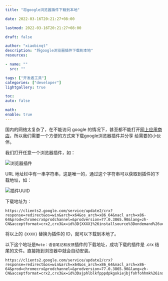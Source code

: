 ```yaml
---
title: "将google浏览器插件下载到本地"

date: 2022-03-16T20:21:27+08:00

lastmod: 2022-03-16T20:21:27+08:00

draft: false

author: "xiaobinqt"
description: "将google浏览器插件下载到本地"
resources:

- name: ""
  src: ""

tags: ["开发者工具"]
categories: ["developer"]
lightgallery: true

toc:
auto: false

math:
enable: true
---
```




国内的网络太复杂了，在不能访问 google 的情况下，甚至都不能打开[网上应用商店]()，所以我们需要一个方便的方式来下载google浏览器插件并分享 给需要的小伙伴。

我们打开任意一个浏览器插件，如：

![浏览器插件](https://cdn.xiaobinqt.cn/xiaobinqt.io/20220310/44011f7633904acfb7ba4d6aaf8721a5.png?imageView2/0/interlace/1/q/50|imageslim " ")

URL 地址栏中有一串字符串，这是唯一的，通过这个字符串可以获取到插件的下载地址，如：

![插件UUID](https://cdn.xiaobinqt.cn/xiaobinqt.io/20220310/cc9222ca1f174fd08017f2b54342ff02.png?imageView2/0/interlace/1/q/50|imageslim " ")

下载地址为：

```shell
https://clients2.google.com/service/update2/crx?response=redirect&os=win&arch=x64&os_arch=x86_64&nacl_arch=x86-64&prod=chromecrx&prodchannel=&prodversion=77.0.3865.90&lang=zh-CN&acceptformat=crx2,crx3&x=id%3D{XXXX}%26installsource%3Dondemand%26uc
```

将以上的 `{XXXX}` 替换为插件的 ID，就可以下载到本地了。

以下这个地址是`Mote：语音笔记和反馈`插件的下载地址，成功下载的插件是 .crx 结尾的文件。直接拖到浏览器中就会自动安装。

```shell
https://clients2.google.com/service/update2/crx?response=redirect&os=win&arch=x64&os_arch=x86_64&nacl_arch=x86-64&prod=chromecrx&prodchannel=&prodversion=77.0.3865.90&lang=zh-CN&acceptformat=crx2,crx3&x=id%3Dajphlblkfpppdpkgokiejbjfohfohhmk%26installsource%3Dondemand%26uc
```


